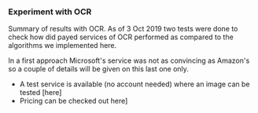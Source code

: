 ### Experiment with OCR

Summary of results with OCR. As of 3 Oct 2019 two tests were done to check how did payed services of OCR performed as
compared to the algorithms we implemented here.

In a first approach Microsoft's service was not as convincing as Amazon's so a couple of details will be given on this last one only.

- A test service is available (no account needed) where an image can be tested [here]
- Pricing can be checked out here]
